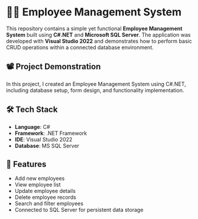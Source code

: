 # 🧑‍💼 Employee Management System

This repository contains a simple yet functional **Employee Management System** built using **C#.NET** and **Microsoft SQL Server**. The application was developed with **Visual Studio 2022** and demonstrates how to perform basic CRUD operations within a connected database environment.

## 📽️ Project Demonstration

In this project,  I created an Employee Management System using C#.NET, including database setup, form design, and functionality implementation.

## 🛠️ Tech Stack

- **Language**: C#
- **Framework**: .NET Framework
- **IDE**: Visual Studio 2022
- **Database**: MS SQL Server

## 🚀 Features

- Add new employees
- View employee list
- Update employee details
- Delete employee records
- Search and filter employees
- Connected to SQL Server for persistent data storage
